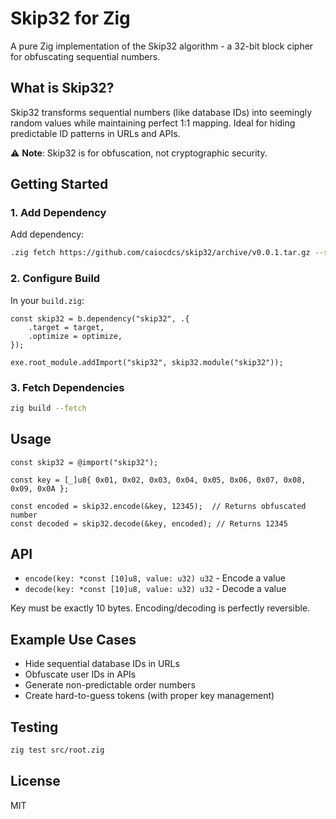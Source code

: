 # Skip32 for Zig

A pure Zig implementation of the Skip32 algorithm - a 32-bit block cipher for obfuscating sequential numbers.

## What is Skip32?

Skip32 transforms sequential numbers (like database IDs) into seemingly random values while maintaining perfect 1:1 mapping. Ideal for hiding predictable ID patterns in URLs and APIs.

⚠️ **Note**: Skip32 is for obfuscation, not cryptographic security.

## Getting Started

### 1. Add Dependency

Add dependency:

```bash
.zig fetch https://github.com/caiocdcs/skip32/archive/v0.0.1.tar.gz --save
```

### 2. Configure Build

In your `build.zig`:

```zig
const skip32 = b.dependency("skip32", .{
    .target = target,
    .optimize = optimize,
});

exe.root_module.addImport("skip32", skip32.module("skip32"));
```

### 3. Fetch Dependencies

```bash
zig build --fetch
```

## Usage

```zig
const skip32 = @import("skip32");

const key = [_]u8{ 0x01, 0x02, 0x03, 0x04, 0x05, 0x06, 0x07, 0x08, 0x09, 0x0A };

const encoded = skip32.encode(&key, 12345);  // Returns obfuscated number
const decoded = skip32.decode(&key, encoded); // Returns 12345
```

## API

- `encode(key: *const [10]u8, value: u32) u32` - Encode a value
- `decode(key: *const [10]u8, value: u32) u32` - Decode a value

Key must be exactly 10 bytes. Encoding/decoding is perfectly reversible.

## Example Use Cases

- Hide sequential database IDs in URLs
- Obfuscate user IDs in APIs
- Generate non-predictable order numbers
- Create hard-to-guess tokens (with proper key management)

## Testing

```bash
zig test src/root.zig
```

## License

MIT
